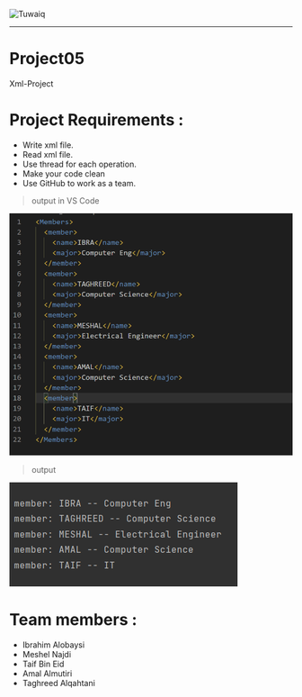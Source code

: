   
![Tuwaiq](https://i.ibb.co/SV2BSn5/tuwaiq.png)
  
  
----

# Project05
Xml-Project

# Project Requirements :

 - Write xml file.<br/>
 - Read xml file.<br/>
 - Use thread for each operation. <br/>
 - Make your code clean<br/>
 - Use GitHub to work as a team.

>output in VS Code

![Tuwaiq](./Project5/xml_File.png)
>output

![Tuwaiq](./Project5/output.png)


# Team members :
* Ibrahim Alobaysi <br />
* Meshel Najdi <br />
* Taif Bin Eid <br />
* Amal Almutiri <br />
* Taghreed Alqahtani 


